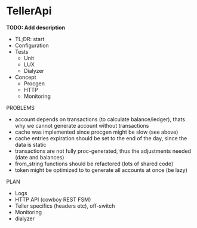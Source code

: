 # TellerApi

**TODO: Add description**

* TL;DR: start
* Configuration
* Tests
  * Unit
  * LUX
  * Dialyzer
* Concept
  * Procgen
  * HTTP
  * Monitoring


PROBLEMS

- account depends on transactions (to calculate balance/ledger), thats why we cannot generate account without transactions
- cache was implemented since procgen might be slow (see above)
- cache entries expiration should be set to the end of the day, since the data is static
- transactions are not fully proc-generated, thus the adjustments needed (date and balances)
- from_string functions should be refactored (lots of shared code)
- token might be optimized to to generate all accounts at once (be lazy)


PLAN

- Logs
- HTTP API (cowboy REST FSM)
- Teller specifics (headers etc), off-switch
- Monitoring
- dialyzer